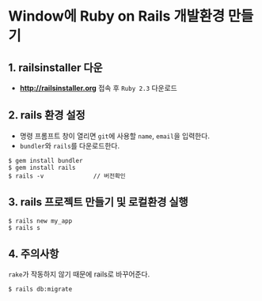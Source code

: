 # Window에 Ruby on Rails 개발환경 만들기

## 1. railsinstaller 다운
* **http://railsinstaller.org** 접속 후 `Ruby 2.3` 다운로드

## 2. rails 환경 설정
* 명령 프롬프트 창이 열리면 `git`에 사용할 `name`, `email`을 입력한다.
* `bundler`와 `rails`를 다운로드한다.
~~~
$ gem install bundler
$ gem install rails
$ rails -v				// 버전확인
~~~

## 3. rails 프로젝트 만들기 및 로컬환경 실행
~~~
$ rails new my_app
$ rails s
~~~

## 4. 주의사항
`rake`가 작동하지 않기 때문에 rails로 바꾸어준다.
~~~
$ rails db:migrate
~~~
